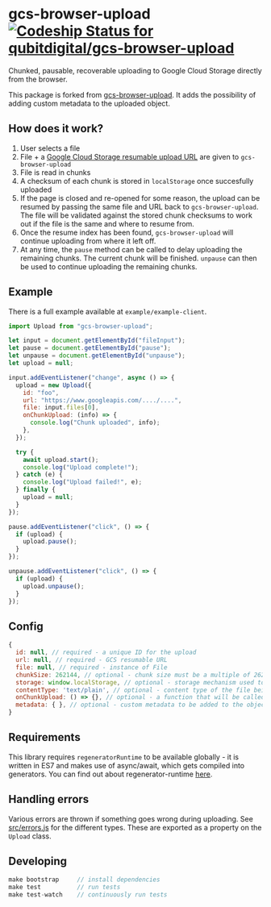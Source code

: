 # gcs-browser-upload [ ![Codeship Status for qubitdigital/gcs-browser-upload](https://codeship.com/projects/cc1d14a0-d19a-0133-39c4-66c9b913d1be/status?branch=master)](https://codeship.com/projects/141578)

Chunked, pausable, recoverable uploading to Google Cloud Storage directly from the browser.

This package is forked from [gcs-browser-upload](https://github.com/QubitProducts/gcs-browser-upload). It adds the possibility of adding custom metadata to the uploaded object.

## How does it work?

1. User selects a file
2. File + a [Google Cloud Storage resumable upload URL](https://cloud.google.com/storage/docs/json_api/v1/how-tos/upload#resumable) are given to `gcs-browser-upload`
3. File is read in chunks
4. A checksum of each chunk is stored in `localStorage` once succesfully uploaded
5. If the page is closed and re-opened for some reason, the upload can be resumed by passing the same file and URL back to `gcs-browser-upload`. The file will be validated against the stored chunk checksums to work out if the file is the same and where to resume from.
6. Once the resume index has been found, `gcs-browser-upload` will continue uploading from where it left off.
7. At any time, the `pause` method can be called to delay uploading the remaining chunks. The current chunk will be finished. `unpause` can then be used to continue uploading the remaining chunks.

## Example

There is a full example available at `example/example-client`.

```js
import Upload from "gcs-browser-upload";

let input = document.getElementById("fileInput");
let pause = document.getElementById("pause");
let unpause = document.getElementById("unpause");
let upload = null;

input.addEventListener("change", async () => {
  upload = new Upload({
    id: "foo",
    url: "https://www.googleapis.com/..../....",
    file: input.files[0],
    onChunkUpload: (info) => {
      console.log("Chunk uploaded", info);
    },
  });

  try {
    await upload.start();
    console.log("Upload complete!");
  } catch (e) {
    console.log("Upload failed!", e);
  } finally {
    upload = null;
  }
});

pause.addEventListener("click", () => {
  if (upload) {
    upload.pause();
  }
});

unpause.addEventListener("click", () => {
  if (upload) {
    upload.unpause();
  }
});
```

## Config

```js
{
  id: null, // required - a unique ID for the upload
  url: null, // required - GCS resumable URL
  file: null, // required - instance of File
  chunkSize: 262144, // optional - chunk size must be a multiple of 262144
  storage: window.localStorage, // optional - storage mechanism used to persist chunk meta data
  contentType: 'text/plain', // optional - content type of the file being uploaded
  onChunkUpload: () => {}, // optional - a function that will be called with progress information
  metadata: { }, // optional - custom metadata to be added to the object
}
```

## Requirements

This library requires `regeneratorRuntime` to be available globally - it is written in ES7 and makes use of async/await, which gets compiled into generators. You can find out about regenerator-runtime [here](https://www.npmjs.com/package/regenerator-runtime).

## Handling errors

Various errors are thrown if something goes wrong during uploading. See [src/errors.js](https://github.com/qubitdigital/gcs-browser-upload/blob/master/src/errors.js) for the different types. These are exported as a property on the `Upload` class.

## Developing

```js
make bootstrap     // install dependencies
make test          // run tests
make test-watch    // continuously run tests
```
